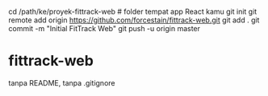 cd /path/ke/proyek-fittrack-web   # folder tempat app React kamu
git init
git remote add origin https://github.com/forcestain/fittrack-web.git
git add .
git commit -m "Initial FitTrack Web"
git push -u origin master
# fittrack-web
tanpa README, tanpa .gitignore
